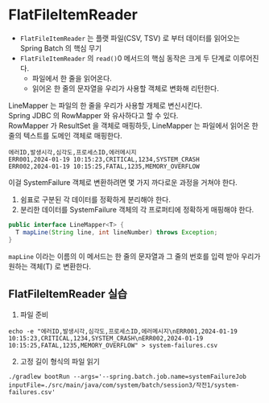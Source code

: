 # FlatFileItemReader

- `FlatFileItemReader` 는 플랫 파일(CSV, TSV) 로 부터 데이터를 읽어오는 Spring Batch 의 핵심 무기
- `FlatFileItemReader` 의 `read()`0 메서드의 핵심 동작은 크게 두 단계로 이루어진다.
  - 파일에서 한 줄을 읽어온다.
  - 읽어온 한 줄의 문자열을 우리가 사용할 객체로 변화해 리턴한다.

LineMapper 는 파일의 한 줄을 우리가 사용할 개체로 변신시킨다.  
Spring JDBC 의 RowMapper 와 유사하다고 할 수 있다.  
RowMapper 가 ResultSet 을 객체로 매핑하듯, LineMapper 는 파일에서 읽어온 한 줄의 텍스트를 도메인 객체로 매핑한다.

```text
에러ID,발생시각,심각도,프로세스ID,에러메시지
ERR001,2024-01-19 10:15:23,CRITICAL,1234,SYSTEM_CRASH
ERR002,2024-01-19 10:15:25,FATAL,1235,MEMORY_OVERFLOW
```

이걸 SystemFailure 객체로 변환하려면 몇 가지 까다로운 과정을 거쳐야 한다.

1. 쉼표로 구분된 각 데이터를 정확하게 분리해야 한다.
2. 분리한 데이터를 SystemFailure 객체의 각 프로퍼티에 정확하게 매핑해야 한다.

```java
public interface LineMapper<T> {
  T mapLine(String line, int lineNumber) throws Exception;
}
```

`mapLine` 이라는 이름의 이 메서드는 한 줄의 문자열과 그 줄의 번호를 입력 받아 우리가 원하는 객체(T) 로 변환한다.

## FlatFileItemReader 실습

1. 파일 준비

```shell
echo -e "에러ID,발생시각,심각도,프로세스ID,에러메시지\nERR001,2024-01-19 10:15:23,CRITICAL,1234,SYSTEM_CRASH\nERR002,2024-01-19 10:15:25,FATAL,1235,MEMORY_OVERFLOW" > system-failures.csv
```

2. 고정 길이 형식의 파일 읽기

```shell
./gradlew bootRun --args='--spring.batch.job.name=systemFailureJob inputFile=./src/main/java/com/system/batch/session3/작전1/system-failures.csv'
```